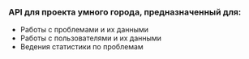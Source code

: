 ### API для проекта умного города, предназначенный для:
* Работы с проблемами и их данными
* Работы с пользователями и их данными
* Ведения статистики по проблемам